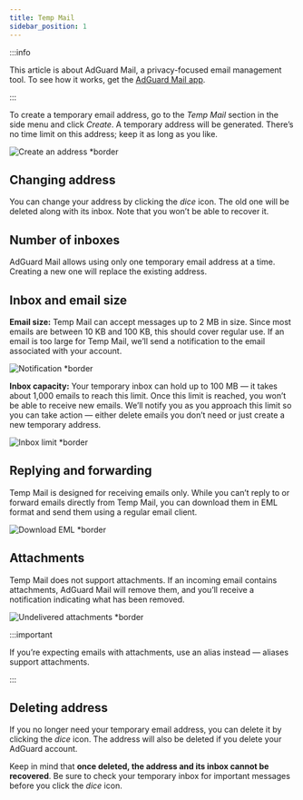 ```yaml
---
title: Temp Mail
sidebar_position: 1
---
```


:::info

This article is about AdGuard Mail, a privacy-focused email management tool. To see how it works, get the [AdGuard Mail app](https://agrd.io/download-kb-mail).

:::

To create a temporary email address, go to the _Temp Mail_ section in the side menu and click _Create_. A temporary address will be generated. There’s no time limit on this address; keep it as long as you like.

![Create an address \*border](https://cdn.adtidy.org/content/kb/mail/create_tempmail.png)

## Changing address

You can change your address by clicking the _dice_ icon. The old one will be deleted along with its inbox. Note that you won’t be able to recover it.

## Number of inboxes

AdGuard Mail allows using only one temporary email address at a time. Creating a new one will replace the existing address.

## Inbox and email size

**Email size:** Temp Mail can accept messages up to 2 MB in size. Since most emails are between 10 KB and 100 KB, this should cover regular use. If an email is too large for Temp Mail, we’ll send a notification to the email associated with your account.

![Notification \*border](https://cdn.adtidy.org/content/kb/mail/email_too_big.png)

**Inbox capacity:** Your temporary inbox can hold up to 100 MB — it takes about 1,000 emails to reach this limit. Once this limit is reached, you won’t be able to receive new emails. We’ll notify you as you approach this limit so you can take action — either delete emails you don’t need or just create a new temporary address.

![Inbox limit \*border](https://cdn.adtidy.org/content/kb/mail/too_many_emails.png)

## Replying and forwarding

Temp Mail is designed for receiving emails only. While you can’t reply to or forward emails directly from Temp Mail, you can download them in EML format and send them using a regular email client.

![Download EML \*border](https://cdn.adtidy.org/content/kb/mail/download.png)

## Attachments

Temp Mail does not support attachments. If an incoming email contains attachments, AdGuard Mail will remove them, and you’ll receive a notification indicating what has been removed.

![Undelivered attachments \*border](https://cdn.adtidy.org/content/kb/mail/undelivered_attachments.png)

:::important

If you’re expecting emails with attachments, use an alias instead — aliases support attachments.

:::

## Deleting address

If you no longer need your temporary email address, you can delete it by clicking the _dice_ icon. The address will also be deleted if you delete your AdGuard account.

Keep in mind that **once deleted, the address and its inbox cannot be recovered**. Be sure to check your temporary inbox for important messages before you click the _dice_ icon.
